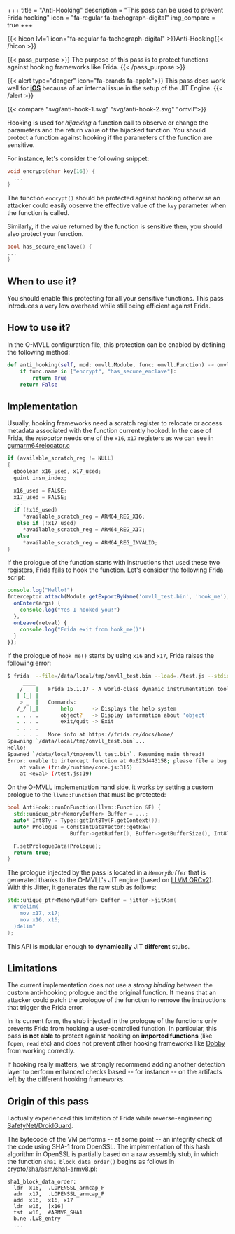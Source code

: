 +++
title       = "Anti-Hooking"
description = "This pass can be used to prevent Frida hooking"
icon        = "fa-regular fa-tachograph-digital"
img_compare = true
+++

{{< hicon lvl=1 icon="fa-regular fa-tachograph-digital" >}}Anti-Hooking{{< /hicon >}}

{{< pass_purpose >}}
The purpose of this pass is to protect functions against hooking frameworks like Frida.
{{< /pass_purpose >}}

{{< alert type="danger" icon="fa-brands fa-apple">}}
This pass does work well for **<u>iOS</u>** because of an internal issue in the setup of the JIT Engine.
{{< /alert >}}

{{< compare "svg/anti-hook-1.svg" "svg/anti-hook-2.svg" "omvll">}}

Hooking is used for *hijacking* a function call to observe or change the parameters and the return value of the
hijacked function. You should protect a function against hooking if the parameters of the function are sensitive.

For instance, let's consider the following snippet:

```cpp
void encrypt(char key[16]) {
  ...
}
```

The function `encrypt()` should be protected against hooking otherwise an attacker could easily observe the
effective value of the `key` parameter when the function is called.

Similarly, if the value returned by the function is sensitive then, you should also protect your function.

```cpp
bool has_secure_enclave() {
...
}
```

## When to use it?

You should enable this protecting for all your sensitive functions. This pass introduces a very low overhead
while still being efficient against Frida.

## How to use it?

In the O-MVLL configuration file, this protection can be enabled by defining the following method:

```python
def anti_hooking(self, mod: omvll.Module, func: omvll.Function) -> omvll.AntiHookOpt:
    if func.name in ["encrypt", "has_secure_enclave"]:
        return True
    return False
```

## Implementation

Usually, hooking frameworks need a scratch register to relocate or access metadata associated with the
function currently hooked.
In the case of Frida, the *relocator* needs one of the `x16`, `x17` registers as we can see in
[gumarm64relocator.c](https://github.com/frida/frida-gum/blob/5fdc2952d753895ca9acd327e47e6aa1a395a332/gum/arch-arm64/gumarm64relocator.c#L521-L553)

```c
if (available_scratch_reg != NULL)
{
  gboolean x16_used, x17_used;
  guint insn_index;

  x16_used = FALSE;
  x17_used = FALSE;
  ...
  if (!x16_used)
     *available_scratch_reg = ARM64_REG_X16;
   else if (!x17_used)
     *available_scratch_reg = ARM64_REG_X17;
   else
     *available_scratch_reg = ARM64_REG_INVALID;
}
```

If the prologue of the function starts with instructions that used these two registers, Frida fails
to hook the function. Let's consider the following Frida script:

```js
console.log("Hello!")
Interceptor.attach(Module.getExportByName('omvll_test.bin', 'hook_me'), {
  onEnter(args) {
    console.log("Yes I hooked you!")
  },
  onLeave(retval) {
    console.log("Frida exit from hook_me()")
  }
});
```

If the prologue of `hook_me()` starts by using `x16` and `x17`, Frida raises the following error:

```bash
$ frida  --file=/data/local/tmp/omvll_test.bin --load=./test.js --stdio=pipe --no-pause
     ____
    / _  |   Frida 15.1.17 - A world-class dynamic instrumentation toolkit
   | (_| |
    > _  |   Commands:
   /_/ |_|       help      -> Displays the help system
   . . . .       object?   -> Display information about 'object'
   . . . .       exit/quit -> Exit
   . . . .
   . . . .   More info at https://frida.re/docs/home/
Spawning `/data/local/tmp/omvll_test.bin`...
Hello!
Spawned `/data/local/tmp/omvll_test.bin`. Resuming main thread!
Error: unable to intercept function at 0x623d443158; please file a bug
    at value (frida/runtime/core.js:316)
    at <eval> (/test.js:19)
```

On the O-MVLL implementation hand side, it works by setting a custom prologue to the `llvm::Function` that must
be protected:

```cpp
bool AntiHook::runOnFunction(llvm::Function &F) {
  std::unique_ptr<MemoryBuffer> Buffer = ...;
  auto* Int8Ty = Type::getInt8Ty(F.getContext());
  auto* Prologue = ConstantDataVector::getRaw(
                    Buffer->getBuffer(), Buffer->getBufferSize(), Int8Ty);

  F.setPrologueData(Prologue);
  return true;
}
```

The prologue injected by the pass is located in a *`MemoryBuffer`* that is generated thanks to the O-MVLL's JIT engine
(based on [LLVM ORCv2](https://llvm.org/docs/ORCv2.html)). With this Jitter, it generates the raw stub as follows:

```cpp
std::unique_ptr<MemoryBuffer> Buffer = jitter->jitAsm(
  R"delim(
    mov x17, x17;
    mov x16, x16;
  )delim"
);
```

This API is modular enough to **dynamically** JIT **different** stubs.

## Limitations

The current implementation does not use a *strong binding* between the custom anti-hooking prologue and
the original function.
It means that an attacker could patch the prologue of the function to remove the instructions that trigger the
Frida error.

In its current form, the stub injected in the prologue of the functions only prevents Frida from hooking a
user-controlled function.
In particular, this pass **is not able** to protect against hooking on **imported functions** (like `fopen`, `read` etc)
and does not prevent other hooking frameworks like [Dobby](https://github.com/jmpews/Dobby) from
working correctly.

If hooking really matters, we strongly recommend adding another detection layer to perform enhanced checks
based -- for instance -- on the artifacts left by the different hooking frameworks.

## Origin of this pass

I actually experienced this limitation of Frida while reverse-engineering [SafetyNet/DroidGuard](https://www.romainthomas.fr/publication/22-sstic-blackhat-droidguard-safetynet/).

The bytecode of the VM performs -- at some point -- an integrity check of the code using SHA-1 from OpenSSL.
The implementation of this hash algorithm in OpenSSL is partially based on a raw assembly stub,
in which the function `sha1_block_data_order()` begins as follows in [crypto/sha/asm/sha1-armv8.pl](https://github.com/openssl/openssl/blob/6e6aad333f26694ff39aba1e59b358e3f25a9a1d/crypto/sha/asm/sha1-armv8.pl#L183-L193):

```armasm
sha1_block_data_order:
  ldr  x16,  .LOPENSSL_armcap_P
  adr  x17,  .LOPENSSL_armcap_P
  add  x16,  x16, x17
  ldr  w16,  [x16]
  tst  w16,  #ARMV8_SHA1
  b.ne .Lv8_entry
  ...
```



